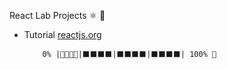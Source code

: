 React Lab Projects ⚛ 📌

- Tutorial [reactjs.org](https://reactjs.org/)

          0% |🔹🔹🔹🔹|⬛️⬛️⬛️⬛️|⬛️⬛️⬛️⬛️|⬛️⬛️⬛️⬛️| 100% 🏁